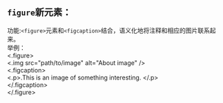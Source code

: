 `figure`新元素：
------
功能:`<figure>`元素和`<figcaption>`结合，语义化地将注释和相应的图片联系起来。<br>
举例：<br>
<.figure> <br>
<.img src="path/to/image" alt="About image" /> <br>
<.figcaption> <br>
<.p>.This is an image of something interesting. </.p><br>
</.figcaption><br>
</.figure> <br>
